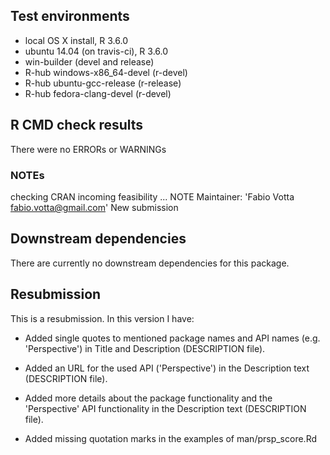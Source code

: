 ## Test environments
* local OS X install, R 3.6.0
* ubuntu 14.04 (on travis-ci), R 3.6.0
* win-builder (devel and release)
* R-hub windows-x86_64-devel (r-devel)
* R-hub ubuntu-gcc-release (r-release)
* R-hub fedora-clang-devel (r-devel)

## R CMD check results
There were no ERRORs or WARNINGs

### NOTEs
checking CRAN incoming feasibility ... NOTE
Maintainer: 'Fabio Votta <fabio.votta@gmail.com>'
New submission

## Downstream dependencies
There are currently no downstream dependencies for this package. 

## Resubmission
This is a resubmission. In this version I have:

* Added single quotes to mentioned package names and API names (e.g. 'Perspective') in Title and Description (DESCRIPTION file).

* Added an URL for the used API ('Perspective') in the Description text (DESCRIPTION file).

* Added more details about the package functionality and the 'Perspective' API functionality in the Description text (DESCRIPTION file).

* Added missing quotation marks in the examples of man/prsp_score.Rd

